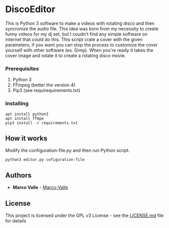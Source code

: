 # DiscoEditor
This is Python 3 software to make a videos with rotating disco and then syncronize the audio file.
This idea was born from my necessity to create funny videos for my dj set, but I coudn't find any simple software on internet that could do this.
This script crate a cover with the given parameters, if you want you can stop the process to customize the cover yourself with other software (es. Gimp). When you're ready it takes the cover image and rotate it to create a rotating disco movie.


### Prerequisites

1) Python 3
2) FFmpeg (better the version 4)
3) Pip3 (see requirequirements.txt)


### Installing

```
apt install python3
apt install ffmpe
pip3 install -r requirements.txt 
```

## How it works

Modify the configuration-file.py and then run Python script.

```
python3 editor.py cofiguration-file
```

## Authors

* **Marco Valle** - [Marco-Valle](https://github.com/Marco-Valle)

## License

This project is licensed under the GPL v3 License - see the [LICENSE.md](LICENSE.md) file for details
